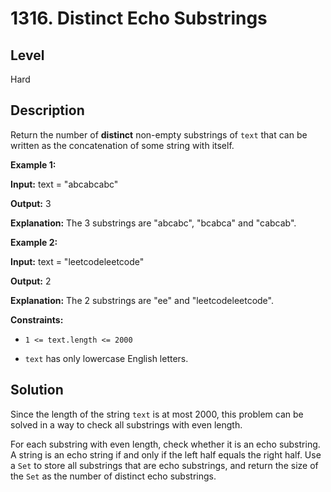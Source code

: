 # 1316. Distinct Echo Substrings
## Level
Hard

## Description
Return the number of **distinct** non-empty substrings of `text` that can be written as the concatenation of some string with itself.

**Example 1:**

**Input:** text = "abcabcabc"

**Output:** 3

**Explanation:** The 3 substrings are "abcabc", "bcabca" and "cabcab".

**Example 2:**

**Input:** text = "leetcodeleetcode"

**Output:** 2

**Explanation:** The 2 substrings are "ee" and "leetcodeleetcode".

**Constraints:**

* `1 <= text.length <= 2000`

* `text` has only lowercase English letters.

## Solution
Since the length of the string `text` is at most 2000, this problem can be solved in a way to check all substrings with even length.

For each substring with even length, check whether it is an echo substring. A string is an echo string if and only if the left half equals the right half. Use a `Set` to store all substrings that are echo substrings, and return the size of the `Set` as the number of distinct echo substrings.
